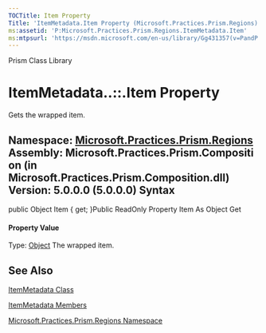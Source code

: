 ```yaml
---
TOCTitle: Item Property
Title: 'ItemMetadata.Item Property (Microsoft.Practices.Prism.Regions)'
ms:assetid: 'P:Microsoft.Practices.Prism.Regions.ItemMetadata.Item'
ms:mtpsurl: 'https://msdn.microsoft.com/en-us/library/Gg431357(v=PandP.50)'
---
```


Prism Class Library

ItemMetadata..::.Item Property
==============================

Gets the wrapped item.

**Namespace:** [Microsoft.Practices.Prism.Regions](https://msdn.microsoft.com/n:microsoft.practices.prism.regions)
**Assembly:** Microsoft.Practices.Prism.Composition (in Microsoft.Practices.Prism.Composition.dll) Version: 5.0.0.0 (5.0.0.0)
Syntax
------

<span id="syntaxToggle"></span>public Object Item { get; }Public ReadOnly Property Item As Object Get
#### Property Value

Type: [Object](http://msdn2.microsoft.com/en-us/library/e5kfa45b)
The wrapped item.

See Also
--------

<span id="seeAlsoToggle"></span>
[ItemMetadata Class](https://msdn.microsoft.com/t:microsoft.practices.prism.regions.itemmetadata)

[ItemMetadata Members](https://msdn.microsoft.com/allmembers.t:microsoft.practices.prism.regions.itemmetadata)

[Microsoft.Practices.Prism.Regions Namespace](https://msdn.microsoft.com/n:microsoft.practices.prism.regions)
